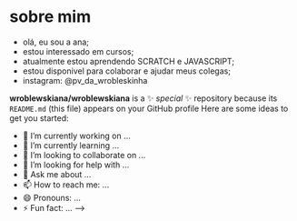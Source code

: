# sobre mim
- olá, eu sou a ana;
- estou interessado em cursos;
- atualmente estou aprendendo SCRATCH e JAVASCRIPT;
- estou disponivel para colaborar e ajudar meus colegas;
- instagram: @pv_da_wrobleskinha



**wroblewskiana/wroblewskiana** is a ✨ _special_ ✨ repository because its `README.md` (this file) appears on your GitHub profile
Here are some ideas to get you started:

- 🔭 I’m currently working on ...
- 🌱 I’m currently learning ...
- 👯 I’m looking to collaborate on ...
- 🤔 I’m looking for help with ...
- 💬 Ask me about ...
- 📫 How to reach me: ...
- 😄 Pronouns: ...
- ⚡ Fun fact: ...
-->
